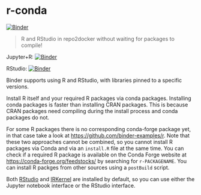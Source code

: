 # r-conda

[![Binder](https://mybinder.org/badge_logo.svg)](https://mybinder.org/v2/gh/f0nzie/r-conda/main?urlpath=rstudio)

> R and RStudio in repo2docker without waiting for packages to compile!

Jupyter+R: [![Binder](http://mybinder.org/badge_logo.svg)](http://mybinder.org/v2/gh/f0nzie/r-conda/main?filepath=index.ipynb)

RStudio: [![Binder](http://mybinder.org/badge_logo.svg)](http://mybinder.org/v2/gh/f0nzie/r-conda/main?urlpath=rstudio)

Binder supports using R and RStudio, with libraries pinned to a specific versions.

Install R itself and your required R packages via conda packages. Installing conda packages is faster than
installing CRAN packages. This is because CRAN packages need compiling during the install process and conda
packages do not.

For some R packages there is no corresponding conda-forge package yet, in that case take a look at https://github.com/binder-examples/r. Note that these two approaches cannot be combined, so you cannot install R packages via Conda and via an `install.R` file at the same time. You can check if a required R package is available on the Conda Forge website at https://conda-forge.org/feedstocks/ by searching for `r-PACKAGENAME`. You can install R packges from other sources using a `postBuild` script.

Both [RStudio](https://www.rstudio.com/) and [IRKernel](https://irkernel.github.io/)
are installed by default, so you can use either the Jupyter notebook interface or
the RStudio interface.
